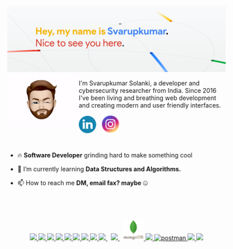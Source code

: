 <img src="https://github.com/swarupsolanki/swarupsolanki/blob/main/src/top-bg.png">
<img align="left" src="https://github.com/swarupsolanki/swarupsolanki/blob/main/src/boy-animated.gif" width="165" />
<p align="" widht="300">I'm Svarupkumar Solanki, a developer and cybersecurity researcher from India. Since 2016 I've been living and breathing web development and creating modern and user friendly interfaces.</p>
<a  href="https://www.linkedin.com/in/swarupsolanki/"><img src="https://github.com/swarupsolanki/swarupsolanki/blob/main/src/linkedin.png" width="40" /></a> &nbsp; 
<a  href="https://www.instagram.com/swarupsolanki/"><img src="https://github.com/swarupsolanki/swarupsolanki/blob/main/src/instagram.png" width="42" /></a> &nbsp; 
<h1 align="center"></h1>

- 🔥 **Software Developer** grinding hard to make something cool

- 🌱 I’m currently learning **Data Structures and Algorithms.**

- 📫 How to reach me **DM, email fax? maybe** 🤐

<br>
<h1 align="center"></h1>
<p align="center">
   <a href="https://www.java.com" target="_blank"> <img src="https://img.icons8.com/color/48/000000/java-coffee-cup-logo.png"/> </a>
    <a href="https://reactjs.org/" target="_blank"> <img src="https://img.icons8.com/color/48/000000/react-native.png"/> </a>
    <a href="https://spring.io/projects/spring-boot" target="_blank"> <img src="https://img.icons8.com/color/48/000000/spring-logo.png"/> </a> 
    <a href="https://developer.mozilla.org/en-US/docs/Web/JavaScript" target="_blank"> <img src="https://img.icons8.com/color/48/000000/javascript.png"/> </a> 
    <a href="https://www.w3.org/html/" target="_blank"> <img src="https://img.icons8.com/color/48/000000/html-5.png"/> </a> 
    <a href="https://www.w3schools.com/css/" target="_blank"> <img src="https://img.icons8.com/color/48/000000/css3.png"/> </a> 
    <a href="https://getbootstrap.com" target="_blank"> <img src="https://img.icons8.com/color/48/000000/bootstrap.png"/> </a> 
    <a href="https://www.python.org" target="_blank"> <img src="https://img.icons8.com/color/48/000000/python.png"/> </a> 
    <a style="padding-right:8px;" href="https://nodejs.org" target="_blank"> <img src="https://img.icons8.com/color/48/000000/nodejs.png"/> </a> 
    <a style="padding-right:8px;" href="https://www.mysql.com/" target="_blank"> <img src="https://img.icons8.com/fluent/50/000000/mysql-logo.png"/> </a>
    <a href="https://www.mongodb.com/" target="_blank"> <img src="https://raw.githubusercontent.com/devicons/devicon/master/icons/mongodb/mongodb-original-wordmark.svg" alt="mongodb" width="48" height="48"/> </a> 
    <a href="https://firebase.google.com/" target="_blank"> <img src="https://img.icons8.com/color/48/000000/firebase.png"/> </a> 
    <a href="https://postman.com" target="_blank"> <img src="https://www.vectorlogo.zone/logos/getpostman/getpostman-icon.svg" alt="postman" width="45" height="45"/> </a>   
    <a href="https://git-scm.com/" target="_blank"> <img src="https://img.icons8.com/color/48/000000/git.png"/> </a>  
    <a href="https://redux.js.org" target="_blank"> <img src="https://img.icons8.com/color/48/000000/redux.png"/> </a>
</p>
